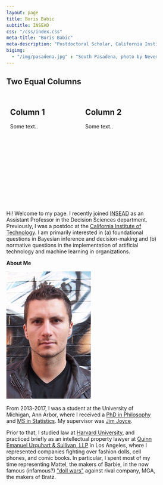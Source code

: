 ```yaml
---
layout: page
title: Boris Babic
subtitle: INSEAD
css: "/css/index.css"
meta-title: "Boris Babic"
meta-description: "Postdoctoral Scholar, California Institute of Technology"
bigimg:
  - "/img/pasadena.jpg" : "South Pasadena, photo by Nevena Novakovic (2018)"
---
```


<html>

<style>
* {
  box-sizing: border-box;
}

/* Create two equal columns that floats next to each other */
.column {
  float: left;
  width: 50%;
  padding: 10px;
  height: 300px; /* Should be removed. Only for demonstration */
}

/* Clear floats after the columns */
.row:after {
  content: "";
  display: table;
  clear: both;
}
</style>

<body>

<h2>Two Equal Columns</h2>

<div class="row">
  <div class="column">
    <h2>Column 1</h2>
    <p>Some text..</p>
  </div>
  <div class="column">
    <h2>Column 2</h2>
    <p>Some text..</p>
  </div>
</div>

</body>
</html>

Hi! Welcome to my page. I recently joined [INSEAD](https://www.insead.edu/) as an Assistant Professor in the Decision Sciences department. Previously, I was a postdoc at the [California Institute of Technology](http://hss.divisions.caltech.edu/people/boris-babic). I am primarily interested in (a) foundational questions in Bayesian inference and decision-making and (b) normative questions in the implementation of artificial technology and machine learning in organizations. 

<!--- The overarching theme of my research is **epistemic risk**. The core dimensions of this project span philosophy of science/formal epistemology, normative ethics, and law & public policy. The latter engages the emerging literature on fair AI and machine learning. You can learn more about epistemic risk by clicking on the Research tab. --> 

**About Me**

![profile_pic](/img/babic.jpg)

From 2013-2017, I was a student at the University of Michigan, Ann Arbor, where I received a [PhD in Philosophy](https://lsa.umich.edu/philosophy) and [MS in Statistics](https://lsa.umich.edu/stats). My supervisor was [Jim Joyce](http://www-personal.umich.edu/~jjoyce/). <!--- My dissertation was entitled, unsurprisingly, Foundations of Epistemic Risk.--> 

Prior to that, I studied law at [Harvard University](https://hls.harvard.edu/), and practiced briefly as an intellectual property lawyer at [Quinn Emanuel Urquhart & Sullivan, LLP](https://www.quinnemanuel.com/) in Los Angeles, where I represented companies fighting over fashion dolls, cell phones, and comic books. In particular, I spent most of my time representing Mattel, the makers of Barbie, in the now famous (infamous?) ["doll wars"](https://www.newyorker.com/magazine/2018/01/22/when-barbie-went-to-war-with-bratz) against rival company, MGA, the makers of Bratz. 
<!-- And prior to that, [I mostly tried](/img/hockey.jpg), and failed, to become a professional hockey player. -->
